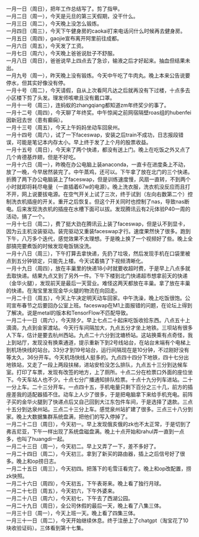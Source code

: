 一月一日（周日），把年工作总结写了。剪了指甲。</br>
一月二日（周一），今天是元旦的第三天假期，没干什么。</br>
一月三日（周二），今天晚上没怎么锻炼。</br>
一月四日（周三），今天下午健身房的caokai打来电话问什么时候再去健身房。</br>
一月五日（周四），gaojie宣布离开阿里前往成都。</br>
一月六日（周五），今天发了工资。</br>
一月七日（周六），今天晚上爸爸说肚子不舒服。</br>
一月八日（周日），爸爸说早上四点去了急诊，输液之后才好起来。抽血但结果未出。</br>
一月九号（周一），昨天晚上没有锻炼。今天中午吃了牛肉丸。晚上本来公告说要停水，但其实好像没有停。</br>
一月十号（周二），今天请假，自从上次看阿凡达之后就再没有下过楼，十点多去小区楼下剪了头发。理发师咳嗽且没有戴口罩。</br>
一月十一号（周三），连蚂蚁的zhangqiang都知道zm年终奖少的事了。</br>
一月十二号（周四），今天聊了年终奖。中午惊闻之前网宿隔壁roas组的hubenfei因新冠去世（患有癫痫）。</br>
一月十三号（周五），今天上午妈妈坐动车回泉州。</br>
一月十四号（周六），试了一下faceswap，安装之后train不成功，日志报段错误，可能是笔记本内存太小。早上终于发了上个月的股票收益。</br>
一月十五号（周日），今天来了两个快递，都没有送上门。晚上在吃饭之外又点了几个肯德基炸翅，但是不好吃。</br>
一月十六日（周一），昨晚在办公电脑上装anaconda，一直卡在进度条上不动，放了一晚，今早居然装完了。中午蒸鸡，还可以。下午拿了放在北门的三个快递。折腾了两下办公电脑装上了faceswap，但是训练速度慢，风扇一直转，不到两个小时就即将耗尽电量（一直插着67w的电源）。晚上洗衣服，洗衣机没反应而且打不开，网上说要拔电源。在空气开关上试了三次，终于试到（左向右数第二个）控制洗衣机插座的开关。重开之后恢复。但这个开关同时也控制了nas，导致nas断电。后来发现洗衣机的插座在水槽下面可以拔。发现腾讯云有2元体验P40一周的活动，搞了一个。</br>
一月十七日（周二），费了挺大劲在腾讯云上装了faceswap，但是认不到显卡，因为云主机没装驱动。装完驱动又重装faceswap才行。速度果然快了很多。跑到下午，八万多个迭代，感觉效果不太理想。于是晚上换了一个视频好了些。晚上全部搞完要煮饭的时候发现电饭锅没洗。</br>
一月十八日（周三），下午打算去拿快递，先扔了垃圾，然后发现手机在口袋里被点到五分钟锁定，只能先上楼。今天试着搞了下视频清晰化。</br>
一月十九日（周四），放在丰巢里的快递18小时就要收超时费，于是早上八点多就去取快递。结果九点又到了另外一件。下午下楼到北门快递超市想拿前天的快递（金华火腿），发现前天是最后一天营业。难怪这两天都放在丰巢。拿了放在丰巢的快递。在淘宝里发现金华火腿的物流在向回走。</br>
一月二十日（周五），今天上午决定明天动车回家。中午洗澡，晚上吃饭很饱。公司宣布春节之后要回办公室上班。faceswap在M1上面报错的问题，在论坛上得到了解决。说是metal的版本和TensorFlow不匹配导致。</br>
一月二十一日（周六），今天除夕。早上七点二十起床吃饭收拾东西。八点五十上滴滴，九点到金家渡站。今天行车间隔加大，九点五分才坐上地铁。三坝站有很多人下车，估计是要去杭州西站。九点二十六分到沈塘桥站。这站换乘有点奇怪，我上到站厅，发现没有换乘通道，提示重新下到2号线站台，在站台末端有个电梯上到机场快线的站台。33分才到19号站台，运行间隔现在是10分钟，不过刚好没有等太久，36分开车。今天机场快线人挺多的。九点四十四分下地铁，四十七分出地铁站，又走了一段上两段扶梯，进站安检没怎么排队，九点五十三分到达候车室。打印了车票，发现有改签的地方，上了厕所。十点二分在检票口外面的座位坐下。今天车站人也不少。十点七分广播通知排队检票。十点十九分列车进站。二十一分上车。二十三分开车。一点四十五，手机电量只剩下百分之三十几，前方的插座差我的适配器插不住。动车上人少了很多，于是把电脑拿下来给手机充电。前阵子买的金华火腿到了快递点后又自己回到大江东包件车间，于是选择了退款。三点十五分到达泉州站。三点二十三分上车。感觉泉州站扩建了很多。三点三十八分到家。晚上大数据集群系统盘满，把他们的写入停掉了。</br>
一月二十二日（周日），今天初一。早上发现俄亥俄的zk也不太正常，于是切到了弗吉尼亚，下午一样出现了系统盘磁盘满。晚上十点开始和rahul弄一直到一点多，也叫了huangdi一起。</br>
一月二十三日（周一），今天初二。早上又弄了一下，差不多好了。</br>
一月二十四日（周二），今天初三。拿到了新买的路由器，插上之后信号好了很多。晚上和op捞日志。</br>
一月二十五日（周三），今天初四。把落下的毛雪汪看完了。晚上和op改配置，捞zk快照。</br>
一月二十六日（周四），今天初五，下午表哥来。晚上看了独行月球。</br>
一月二十七日（周五），今天初六，下午外婆来。</br>
一月二十八日（周六），今天初七，下午去了西湖公园。</br>
一月二十九日（周日），全公司休假的最后一天，晚上看了八集三体。</br>
一月三十日（周一），今天上班一天。晚上看了四集三体。</br>
一月三十一日（周二），今天开始继续休息。终于注册上了chatgpt（淘宝花了10块收验证码）。三体看到第十七集。</br>

